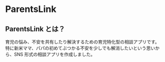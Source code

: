 # ParentsLink

## ParentsLink とは？

育児の悩み、不安を共有したり解決するための育児特化型の相談アプリです。
特に新米ママ、パパの初めてぶつかる不安を少しでも解消したいという思いから、SNS 形式の相談アプリを作成しました。
